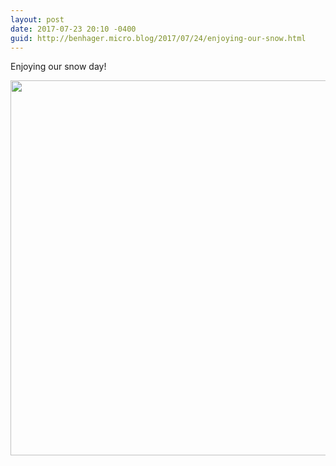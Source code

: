 ```yaml
---
layout: post
date: 2017-07-23 20:10 -0400
guid: http://benhager.micro.blog/2017/07/24/enjoying-our-snow.html
---
```

Enjoying our snow day!

<img src="http://hager.blog/uploads/2017/0843025fdc.jpg" width="600" height="600" />
